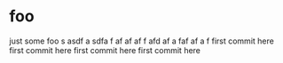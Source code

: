 # foo

just some foo
s
asdf
a
sdfa
f
af
af
af
f
afd
af
a
faf
af
a
f
first commit here
first commit here
first commit here
first commit here
